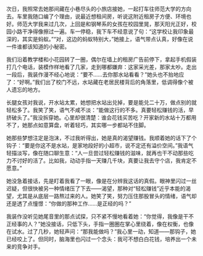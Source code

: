 次日，我照常去她那间藏在小巷尽头的小旅店接她，一起打车往师范大学的方向去。车里我随口编了个理由，说最近想租间房，听说这附近租房子方便、环境也好。师范大学我来过几次，上回是和钢琴系的女孩在校园里晃，那天阳光正好，校园小路干净得像擦过一遍。车一停稳，我下车不经意说了句：“这学校让我印象最深的，其实是蚂蚁。”“对，这边的蚂蚁特别大，”她接上，语气带点认真，好像在说一件谁都该知道的小秘密。

我们沿着教学楼和小花园转了一圈，偶尔在墙上的租房广告前停下，拿起手机假装打几个电话，装模作样地看了几家，走到哪都嫌弃：这家采光差，那家太吵。走出一段后，我装作漫不经心地说：“要不……去你那水站看看？”她头也不抬地应了：“好啊。”我们出了校门不远，水站藏在老居民楼背后的角落里，低调得像个被人遗忘的地方。

长腿女孩对我说，开水站太累，她想把水站出兑掉，要是能兑二十万，做点别的就轻松多了。我笑了笑，语气不咸不淡：“能做这行的不多。真要轻松赚钱的活，早挤破头了。”我没拆穿她。心里却很清楚：谁会花钱买苦吃？开家新的水站十万都用不了，她那点如意算盘，听着轻巧，其实哪一步都站不住脚。

她那些梦想注定是泡沫，不过我听得出，她是真的渴望赚钱。我顺着她的话下了个钩子：“要是你这不是水站，是家地段好的小超市，说不定还有溢价空间。”我语气轻描淡写，像在随口聊生意：“人一旦尝过轻松赚钱的滋味，就再也干不动那些吃力不讨好的活了。比如我，动动手指一天赚几千块，真要让我去守个店，我肯定不愿意。”

她没急着接话，先是盯着我看了一眼，像是在分辨我这话的真假。眼神里闪过一丝迟疑，但很快被另一种情绪压了下去——渴望，那种对“轻松赚钱”近乎本能的渴望，尤其是从底层一路熬过来的人。她笑了笑，努力压住那股冒头的情绪，语气却还是透了点憧憬：“你做的那种工作……是正经的吗？”

我装作没听见她尾音里的那点试探，只不紧不慢地看着她：“你觉得，我像是干不正经事的人？”她没接话，只低下头，手指一圈圈在掌心里绕着，像在权衡，也像在试水。过了几秒，她轻声问：“那我能做吗？”我心里一动，知道——那钩子，她已经咬上了。但同时，脑海里也闪过一个念头：我可不想白白花钱，培养出一个未来的竞争对手。

